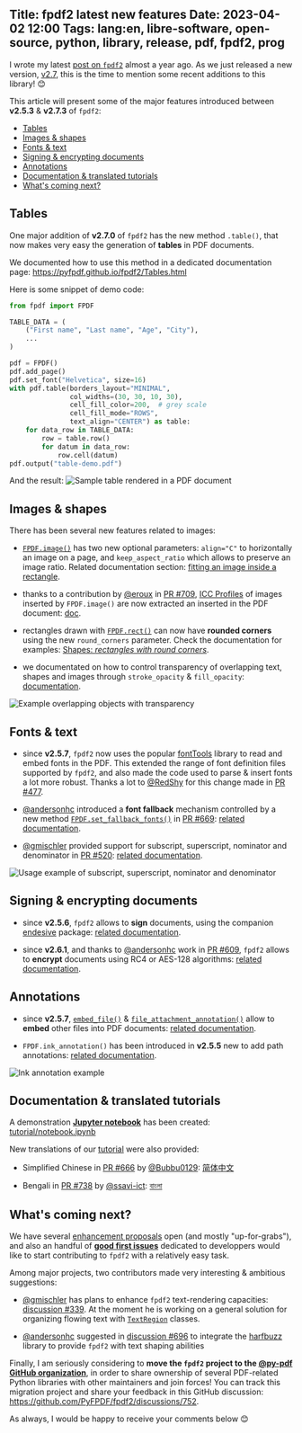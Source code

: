 Title: fpdf2 latest new features
Date: 2023-04-02 12:00
Tags: lang:en, libre-software, open-source, python, library, release, pdf, fpdf2, prog
---
I wrote my latest [post on `fpdf2`](tag/fpdf2.html) almost a year ago.
As we just released a new version, [v2.7](https://github.com/PyFPDF/fpdf2/blob/master/CHANGELOG.md),
this is the time to mention some recent additions to this library! 😊

This article will present some of the major features introduced between **v2.5.3** & **v2.7.3** of `fpdf2`:

- [Tables](#tables)
- [Images & shapes](#images--shapes)
- [Fonts & text](#fonts--text)
- [Signing & encrypting documents](#signing--encrypting-documents)
- [Annotations](#annotations)
- [Documentation & translated tutorials](#documentation--translated-tutorials)
- [What's coming next?](#whats-coming-next)

<!-- markdown-toc -i content/2023-04-02-fpdf2-latest-new-features.md -->
<!-- toc -->
<!-- tocstop -->

## Tables
One major addition of **v2.7.0** of `fpdf2` has the new method `.table()`,
that now makes very easy the generation of **tables** in PDF documents.

We documented how to use this method in a dedicated documentation page: <https://pyfpdf.github.io/fpdf2/Tables.html>

Here is some snippet of demo code:
```python
from fpdf import FPDF

TABLE_DATA = (
    ("First name", "Last name", "Age", "City"),
    ...
)

pdf = FPDF()
pdf.add_page()
pdf.set_font("Helvetica", size=16)
with pdf.table(borders_layout="MINIMAL",
               col_widths=(30, 30, 10, 30),
               cell_fill_color=200,  # grey scale
               cell_fill_mode="ROWS",
               text_align="CENTER") as table:
    for data_row in TABLE_DATA:
        row = table.row()
        for datum in data_row:
            row.cell(datum)
pdf.output("table-demo.pdf")
```
And the result:
![Sample table rendered in a PDF document](images/2023/04/table-demo.jpg)


## Images & shapes
There has been several new features related to images:

- [`FPDF.image()`](https://pyfpdf.github.io/fpdf2/fpdf/fpdf.html#fpdf.fpdf.FPDF.image)
  has two new optional parameters: `align="C"` to horizontally an image on a page,
  and `keep_aspect_ratio` which allows to preserve an image ratio.
  Related documentation section: [fitting an image inside a rectangle](https://pyfpdf.github.io/fpdf2/Images.html#fitting-an-image-inside-a-rectangle).

- thanks to a contribution by [@eroux](https://github.com/eroux) in [PR #709](https://github.com/PyFPDF/fpdf2/pull/709), [ICC Profiles](https://en.wikipedia.org/wiki/ICC_profile) of images inserted by `FPDF.image()` are now extracted an inserted in the PDF document: [doc](https://pyfpdf.github.io/fpdf2/Images.html#icc-profiles).

- rectangles drawn with [`FPDF.rect()`](https://pyfpdf.github.io/fpdf2/fpdf/fpdf.html#fpdf.fpdf.FPDF.rect) can now have **rounded corners** using the new `round_corners` parameter. Check the documentation for examples: [Shapes: _rectangles with round corners_](https://pyfpdf.github.io/fpdf2/Shapes.html#rectangle).

- we documentated on how to control transparency of overlapping text, shapes and images through `stroke_opacity` & `fill_opacity`: [documentation](https://pyfpdf.github.io/fpdf2/Transparency.html).

![Example overlapping objects with transparency](https://pyfpdf.github.io/fpdf2/transparency.png)


## Fonts & text
- since **v2.5.7**, `fpdf2` now uses the popular [fontTools](https://fonttools.readthedocs.io/en/latest/) library to read and embed fonts in the PDF. This extended the range of font definition files supported by `fpdf2`, and also made the code used to parse & insert fonts a lot more robust. Thanks a lot to [@RedShy](https://github.com/RedShy) for this change made in [PR #477](https://github.com/PyFPDF/fpdf2/pull/477).

- [@andersonhc](https://github.com/andersonhc) introduced a **font fallback** mechanism controlled by a new method [`FPDF.set_fallback_fonts()`](https://pyfpdf.github.io/fpdf2/fpdf/fpdf.html#fpdf.fpdf.FPDF.set_fallback_fonts) in [PR #669](https://github.com/PyFPDF/fpdf2/pull/669): [related documentation](https://pyfpdf.github.io/fpdf2/Unicode.html#fallback-fonts).

- [@gmischler](https://github.com/gmischler) provided support for subscript, superscript, nominator and denominator in [PR #520](https://github.com/PyFPDF/fpdf2/pull/520): [related documentation](https://pyfpdf.github.io/fpdf2/TextStyling.html#subscript-superscript-and-fractional-numbers).

![Usage example of subscript, superscript, nominator and denominator](https://pyfpdf.github.io/fpdf2/char_vpos.png)


## Signing & encrypting documents

- since **v2.5.6**, `fpdf2` allows to **sign** documents, using the companion [endesive](https://pypi.org/project/endesive/) package: [related documentation](https://pyfpdf.github.io/fpdf2/Signing.html).

- since **v2.6.1**, and thanks to [@andersonhc](https://github.com/andersonhc) work in [PR #609](https://github.com/PyFPDF/fpdf2/pull/609), `fpdf2` allows to **encrypt** documents using RC4 or AES-128 algorithms: [related documentation](https://pyfpdf.github.io/fpdf2/Encryption.html).


## Annotations
- since **v2.5.7**, [`embed_file()`](https://pyfpdf.github.io/fpdf2/fpdf/fpdf.html#fpdf.fpdf.FPDF.embed_file) & [`file_attachment_annotation()`](https://pyfpdf.github.io/fpdf2/fpdf/fpdf.html#fpdf.fpdf.FPDF.file_attachment_annotation) allow to **embed** other files into PDF documents: [related documentation](https://pyfpdf.github.io/fpdf2/FileAttachments.html).

- `FPDF.ink_annotation()` has been introduced in **v2.5.5** new to add path annotations: [related documentation](https://pyfpdf.github.io/fpdf2/Annotations.html#ink-annotations).

![Ink annotation example](https://pyfpdf.github.io/fpdf2/ink_annotation.png)


## Documentation & translated tutorials
A demonstration [**Jupyter notebook**](https://jupyter.org/) has been created: [tutorial/notebook.ipynb](https://github.com/PyFPDF/fpdf2/blob/master/tutorial/notebook.ipynb)

New translations of our [tutorial](https://pyfpdf.github.io/fpdf2/Tutorial.html) were also provided:

* Simplified Chinese in [PR #666](https://github.com/PyFPDF/fpdf2/pull/666) by [@Bubbu0129](https://github.com/Bubbu0129): [简体中文](https://pyfpdf.github.io/fpdf2/Tutorial-zh.html)

* Bengali in [PR #738](https://github.com/PyFPDF/fpdf2/pull/738) by [@ssavi-ict](https://github.com/ssavi-ict): [বাংলা](https://pyfpdf.github.io/fpdf2/Tutorial-bn.html)


## What's coming next?
We have several [enhancement proposals](https://github.com/PyFPDF/fpdf2/issues?q=is%3Aissue+is%3Aopen+label%3Aenhancement+) open (and mostly "up-for-grabs"),
and also an handful of [**good first issues**](https://github.com/PyFPDF/fpdf2/issues?q=is%3Aissue+is%3Aopen+label%3A%22good+first+issue%22) dedicated to developpers would like to start contributing to `fpdf2` with a relatively easy task.

Among major projects, two contributors made very interesting & ambitious suggestions:

* [@gmischler](https://github.com/gmischler) has plans to enhance `fpdf2` text-rendering capacities: [discussion #339](https://github.com/PyFPDF/fpdf2/discussions/339). At the moment he is working on a general solution for organizing flowing text with [`TextRegion`](https://github.com/gmischler/fpdf2/tree/TextRegion) classes.

* [@andersonhc](https://github.com/andersonhc) suggested in [discussion #696](https://github.com/PyFPDF/fpdf2/discussions/696) to integrate the [harfbuzz](https://harfbuzz.github.io/) library to provide `fpdf2` with text shaping abilities

Finally, I am seriously considering to **move the `fpdf2` project to the [@py-pdf GitHub organization](https://github.com/py-pdf)**, in order to share ownership of several PDF-related Python libraries with other maintainers and join forces!
You can track this migration project and share your feedback in this GitHub discussion:
<https://github.com/PyFPDF/fpdf2/discussions/752>.

As always, I would be happy to receive your comments below 😊

<!-- Com' :
* [x] https://news.ycombinator.com/item?id=35424491
* [x] https://www.reddit.com/r/Python/comments/12amq5d/fpdf2_latest_new_features/
* [x] https://dev.to/lucasc/fpdf2-latest-new-features-4mn0
-->
